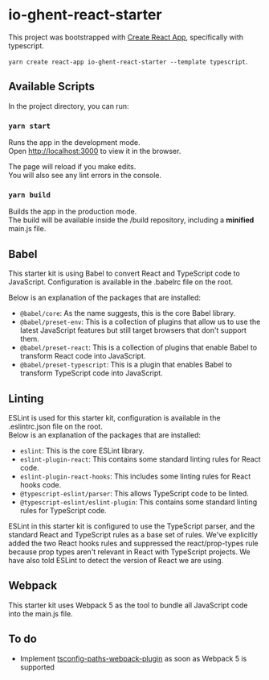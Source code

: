 # io-ghent-react-starter

This project was bootstrapped with [Create React App](https://github.com/facebook/create-react-app),
specifically with typescript.

`yarn create react-app io-ghent-react-starter --template typescript`.

## Available Scripts

In the project directory, you can run:

### `yarn start`

Runs the app in the development mode.\
Open [http://localhost:3000](http://localhost:3000) to view it in the browser.

The page will reload if you make edits.\
You will also see any lint errors in the console.

### `yarn build`

Builds the app in the production mode.\
The build will be available inside the /build repository, including a **minified** main.js file.

## Babel

This starter kit is using Babel to convert React and TypeScript code to JavaScript.
Configuration is available in the .babelrc file on the root.

Below is an explanation of the packages that are installed:

- `@babel/core`: As the name suggests, this is the core Babel library.
- `@babel/preset-env`: This is a collection of plugins that allow us to use the latest JavaScript features but still target browsers that don&apos;t support them.
- `@babel/preset-react`: This is a collection of plugins that enable Babel to transform React code into JavaScript.
- `@babel/preset-typescript`: This is a plugin that enables Babel to transform TypeScript code into JavaScript.

## Linting

ESLint is used for this starter kit, configuration is available in the .eslintrc.json file on the root.\
Below is an explanation of the packages that are installed:

- `eslint`: This is the core ESLint library.
- `eslint-plugin-react`: This contains some standard linting rules for React code.
- `eslint-plugin-react-hooks`: This includes some linting rules for React hooks code.
- `@typescript-eslint/parser`: This allows TypeScript code to be linted.
- `@typescript-eslint/eslint-plugin`: This contains some standard linting rules for TypeScript code.

ESLint in this starter kit is configured to use the TypeScript parser, and the standard React and TypeScript rules as a base set of rules. We&apos;ve explicitly added the two React hooks rules and suppressed the react/prop-types rule because prop types aren&apos;t relevant in React with TypeScript projects. We have also told ESLint to detect the version of React we are using.

## Webpack

This starter kit uses Webpack 5 as the tool to bundle all JavaScript code into the main.js file.

## To do

- Implement [tsconfig-paths-webpack-plugin](https://github.com/dividab/tsconfig-paths-webpack-plugin) as soon as Webpack 5 is supported

